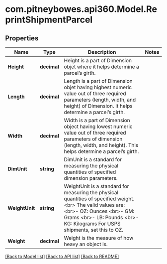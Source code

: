 # com.pitneybowes.api360.Model.ReprintShipmentParcel

## Properties

Name | Type | Description | Notes
------------ | ------------- | ------------- | -------------
**Height** | **decimal** | Height is a part of Dimension objet where it helps determine a parcel’s girth. | 
**Length** | **decimal** | Length is a part of Dimension objet having highest numeric value out of three required parameters (length, width, and height) of Dimension. It helps determine a parcel’s girth. | 
**Width** | **decimal** | Width is a part of Dimension object having lowest numeric value out of three required parameters of dimension (length, width, and height). This helps determine a parcel’s girth. | 
**DimUnit** | **string** | DimUnit is a standard for measuring the physical quantities of specified dimension parameters. | 
**WeightUnit** | **string** | WeightUnit is a standard for measuring the physical quantities of specified weight. &lt;br&gt; The valid values are:  &lt;br&gt;- OZ: Ounces &lt;br&gt;- GM: Grams &lt;br&gt;- LB: Pounds &lt;br&gt;- KG: Kilograms For USPS shipments, set this to OZ. | 
**Weight** | **decimal** | Weight is the measure of how heavy an object is. | 

[[Back to Model list]](../README.md#documentation-for-models) [[Back to API list]](../README.md#documentation-for-api-endpoints) [[Back to README]](../README.md)

